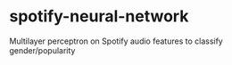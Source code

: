 # spotify-neural-network
Multilayer perceptron on Spotify audio features to classify gender/popularity
